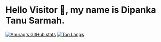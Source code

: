 # Hello Visitor 👋, my name is Dipanka Tanu Sarmah. 

[![Anurag's GitHub stats](https://github-readme-stats.vercel.app/api?username=dipankatanu&show_icons=true&theme=dracula)](https://github.com/dipankatanu/github-readme-stats)
[![Top Langs](https://github-readme-stats.vercel.app/api/top-langs/?username=dipankatanu)](https://github.com/dipankatanu/github-readme-stats)
